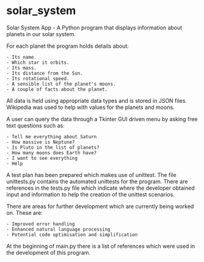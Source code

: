 # solar_system
Solar System App - A Python program that displays information about planets in our solar system.

For each planet the program holds details about:

    - Its name.
    - Which star it orbits.
    - Its mass.
    - Its distance from the Sun.
    - Its rotational speed.
    - A sensible list of the planet's moons.
    - A couple of facts about the planet.

All data is held using appropriate data types and is stored in JSON files. Wikipedia was used to help with values for the planets and moons.

A user can query the data through a Tkinter GUI driven menu by asking free text questions such as:

    - Tell me everything about Saturn
    - How massive is Neptune?
    - Is Pluto in the list of planets?
    - How many moons does Earth have?
    - I want to see everything
    - Help

A test plan has been prepared which makes use of unittest. The file unittests.py contains the automated unittests for the program. There are references in the tests.py file which indicate where the developer obtained input and information to help the creation of the unittest scenarios.

There are areas for further development which are currently being worked on. These are:

    - Improved error handling
    - Enhanced natural language processing
    - Potential code optimisation and simplification

At the beginning of main.py there is a list of references which were used in the development of this program.
